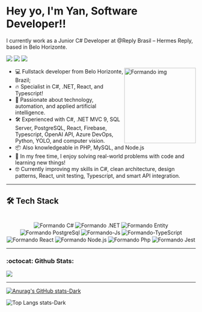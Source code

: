 <h1 align="left"> 
 Hey yo, I'm Yan, <strong>Software Developer!!</strong>
</h1>

<p align="left">
  <p>I currently work as a Junior C# Developer at @Reply Brasil – Hermes Reply, based in Belo Horizonte.</p>
  <a href="https://wa.me/+5531994045385?text=Ol%C3%A1%20Yan,%20gostaria%20de%20conversar%20com%20voc%C3%A" alt="Whatsapp">
  <img src="https://img.shields.io/badge/WhatsApp-25D366?style=for-the-badge&logo=whatsapp&logoColor=white" /></a>
  
  <a href="leitebr14@gmail.com" alt="Gmail">
  <img src="https://img.shields.io/badge/Gmail-D14836?style=for-the-badge&logo=gmail&logoColor=white" /></a>

  <a href="www.linkedin.com/in/yanpedro18" alt="Linkedin">
  <img src="https://img.shields.io/badge/LinkedIn-0077B5?style=for-the-badge&logo=linkedin&logoColor=white" /></a>

</p>  

 <ul align="left"> 
   <img src="https://media.giphy.com/media/v1.Y2lkPTc5MGI3NjExam9pMGdqZXFmY3BjMGdsY3EzN3JrMXA1dWl3YmR1ZzBweXBwNXJneSZlcD12MV9pbnRlcm5hbF9naWZfYnlfaWQmY3Q9Zw/lJNoBCvQYp7nq/giphy.gif" height="200" width="190" align="right" alt="Formando img"/>
  <li>💻 Fullstack developer from Belo Horizonte, Brazil;</li>
  <li>🔥 Specialist in C#, .NET, React, and Typescript!</li>
  <li>🚀 Passionate about technology, automation, and applied artificial intelligence.</li>
  <li>🛠️ Experienced with C#, .NET MVC 9, SQL Server, PostgreSQL, React, Firebase, Typescript, OpenAI API, Azure DevOps, Python, YOLO, and computer vision.</li>
  <li>📦 Also knowledgeable in PHP, MySQL, and Node.js</li>
  <li>🧠 In my free time, I enjoy solving real-world problems with code and learning new things!</li>
  <li>🤓 Currently improving my skills in C#, clean architecture, design patterns, React, unit testing, Typescript, and smart API integration.</li>
  
 </ul>
 
 <hr>
 
<h2 align="left">
  🛠 Tech Stack 
</h2>

<div align="center">
<div style="display: inline_block"><br>
  <img align="center" alt="Formando C#" src="https://img.shields.io/badge/C%23-239120?logo=c-sharp&logoColor=white&style=for-the-badge">
  <img align="center" alt="Formando .NET" src="https://img.shields.io/badge/.NET-512BD4?logo=dot-net&logoColor=white&style=for-the-badge">
  <img align="center" alt="Formando Entity" src="http://img.shields.io/badge/Entity%20Framework-512BD4?logo=entity-framework&logoColor=white&style=for-the-badge">
  <img align="center" alt="Formando PostgreSql" src="https://img.shields.io/badge/PostgreSQL-316192?logo=postgresql&logoColor=white&style=for-the-badge">
  <img align="center" alt="Formando-Js"  src="https://img.shields.io/badge/JavaScript-323330?style=for-the-badge&logo=javascript&logoColor=F7DF1E">
  <img align="center" alt="Formando-TypeScript"  src="https://img.shields.io/badge/TypeScript-007ACC?style=for-the-badge&logo=typescript&logoColor=white">
  <img align="center" alt="Formando React"  src="https://img.shields.io/badge/React-20232A?style=for-the-badge&logo=react&logoColor=61DAFB">
  <img align="center" alt="Formando Node.js"  src="https://img.shields.io/badge/Node.js-43853D?style=for-the-badge&logo=node.js&logoColor=white">
  <img align="center" alt="Formando Php"  src="https://img.shields.io/badge/PHP-777BB4?style=for-the-badge&logo=php&logoColor=white">
  <img align="center" alt="Formando Jest" src="https://img.shields.io/badge/Jest-323330?style=for-the-badge&logo=Jest&logoColor=white">
 
</div>
 
 <hr>

 </div>
 <h3 align="left">
  :octocat: Github Stats:
</h3>
<a href="https://hits.seeyoufarm.com"><img src="https://hits.seeyoufarm.com/api/count/incr/badge.svg?url=https%3A%2F%2Fgithub.com%2Fgjbae1212%2Fhit-counter&count_bg=%23202120&title_bg=%23F82440&icon=&icon_color=%23E7E7E7&title=visits&edge_flat=false"/></a>
 <hr>

[![Anurag's GitHub stats-Dark](https://github-readme-stats.vercel.app/api?username=yanpedro18&theme=dark#gh-dark-mode-only)](https://github.com/anuraghazra/github-readme-stats)

 ![Top Langs stats-Dark](https://github-readme-stats.vercel.app/api/top-langs/?username=anuraghazra&layout=compact&theme=dark#gh-dark-mode-only)

